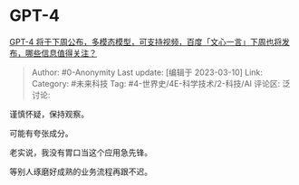 # GPT-4
[GPT-4 将于下周公布，多模态模型，可支持视频，百度「文心一言」下周也将发布，哪些信息值得关注？](https://www.zhihu.com/question/588714203/answer/2930530809)

> Author: #0-Anonymity
> Last update: [编辑于 2023-03-10]
> Link:
> Category: #未来科技
> Tag: #4-世界史/4E-科学技术/2-科技/AI 
> 评论区:
> 泛讨论:

谨慎怀疑，保持观察。

可能有夸张成分。

老实说，我没有胃口当这个应用急先锋。

等别人琢磨好成熟的业务流程再跟不迟。
